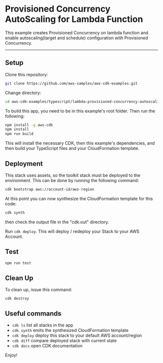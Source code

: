 
# Provisioned Concurrency AutoScaling for Lambda Function

This example creates Provisioned Concurrency on lambda function and enable autoscaling(target and schedule) configuration with Provisioned Concurrency.


---

## Setup

Clone this repository:
```bash
git clone https://github.com/aws-samples/aws-cdk-examples.git
```

Change directory:
```bash
cd aws-cdk-examples/typescript/lambda-provisioned-concurrency-autoscaling
```

To build this app, you need to be in this example's root folder. Then run the following:
```bash
npm install -g aws-cdk
npm install
npm run build
```

This will install the necessary CDK, then this example's dependencies, and then build your TypeScript files and your CloudFormation template.


## Deployment

This stack uses assets, so the toolkit stack must be deployed to the environment. This can be done by running the following command:
```bash
cdk bootstrap aws://account-id/aws-region
```

At this point you can now synthesize the CloudFormation template for this code:
```bash
cdk synth
```
then check the output file in the "cdk.out" directory.

Run `cdk deploy`. This will deploy / redeploy your Stack to your AWS Account.



## Test

```bash
npm run test
```

## Clean Up
To clean up, issue this command:
```
cdk destroy
```

## Useful commands

 * `cdk ls`          list all stacks in the app
 * `cdk synth`       emits the synthesized CloudFormation template
 * `cdk deploy`      deploy this stack to your default AWS account/region
 * `cdk diff`        compare deployed stack with current state
 * `cdk docs`        open CDK documentation

Enjoy!